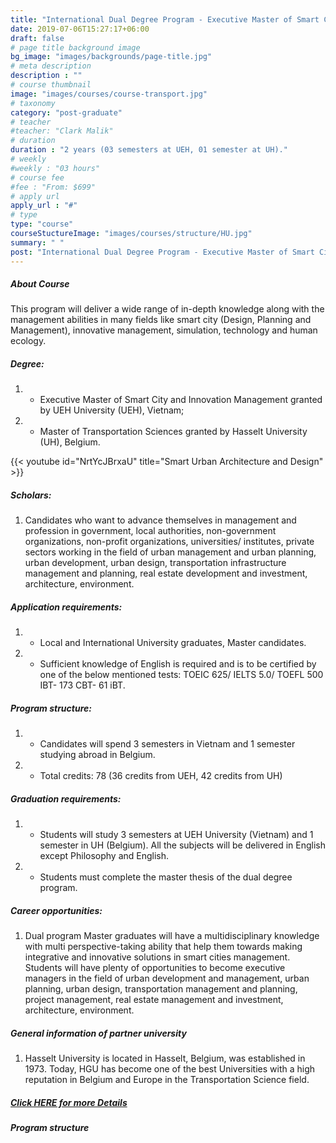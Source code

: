 ```yaml
---
title: "International Dual Degree Program - Executive Master of Smart City and Innovation Management and Master of Transportation Sciences"
date: 2019-07-06T15:27:17+06:00
draft: false
# page title background image
bg_image: "images/backgrounds/page-title.jpg"
# meta description
description : ""
# course thumbnail
image: "images/courses/course-transport.jpg"
# taxonomy
category: "post-graduate"
# teacher
#teacher: "Clark Malik"
# duration
duration : "2 years (03 semesters at UEH, 01 semester at UH)."
# weekly
#weekly : "03 hours"
# course fee
#fee : "From: $699"
# apply url
apply_url : "#"
# type
type: "course"
courseStuctureImage: "images/courses/structure/HU.jpg"
summary: " "
post: "International Dual Degree Program - Executive Master of Smart City and Innovation Management and Master of Transportation Sciences"
---
```



##### About Course

<!--StartFragment-->

This program will deliver a wide range of in-depth knowledge along with the management abilities in many fields like smart city (Design, Planning and Management), innovative management, simulation, technology and human ecology.

##### Degree:
1. * Executive Master of Smart City and Innovation Management granted by UEH University (UEH), Vietnam;
1. * Master of Transportation Sciences granted by Hasselt University (UH), Belgium.


{{< youtube id="NrtYcJBrxaU" title="Smart Urban Architecture and Design" >}}

<!--EndFragment-->

##### Scholars:

1. Candidates who want to advance themselves in management and profession in government, local authorities, non-government organizations, non-profit organizations, universities/ institutes, private sectors working in the field of urban management and urban planning, urban development, urban design, transportation infrastructure management and planning, real estate development and investment, architecture, environment.


##### Application requirements:
1. * Local and International University graduates, Master candidates.
2. * Sufficient knowledge of English is required and is to be certified by one of the below mentioned tests: TOEIC 625/ IELTS 5.0/ TOEFL 500 IBT- 173 CBT- 61 iBT.

##### Program structure:
1. * Candidates will spend 3 semesters in Vietnam and 1 semester studying abroad in Belgium.
2. * Total credits: 78 (36 credits from UEH, 42 credits from UH)


##### Graduation requirements:
1. * Students will study 3 semesters at UEH University (Vietnam) and 1 semester in UH (Belgium). All the subjects will be delivered in English except Philosophy and English.

1. * Students must complete the master thesis of the dual degree program. 

##### Career opportunities: 
1. Dual program Master graduates will have a multidisciplinary knowledge with multi perspective-taking ability that help them towards making integrative and innovative solutions in smart cities management. Students will have plenty of opportunities to become executive managers in the field of urban development and management, urban planning, urban design, transportation management and planning, project management, real estate management and investment, architecture, environment.



##### General information of partner university
1. Hasselt University is located in Hasselt, Belgium, was established in 1973. Today, HGU has become one of the best Universities with a high reputation in Belgium and Europe in the Transportation Science field.



##### [Click HERE for more Details](https://www.ueh.edu.vn/dao-tao/thac-si-tien-si/thac-si-dieu-hanh-cao-cap-emba/quan-ly-do-thi-thong-minh-va-sang-tao/?fbclid=IwAR09xSUOK2WxPuLZdZ4whONMLsnSDkAyvQqkoX0iioGizyCGdkdtBUqgig4)

##### Program structure 